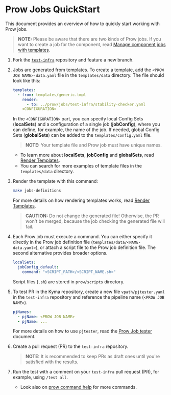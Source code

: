# Prow Jobs QuickStart

This document provides an overview of how to quickly start working with Prow jobs.
> **NOTE:** Please be aware that there are two kinds of Prow jobs. If you want to create a job for the component, read [Manage component jobs with templates](./manage-component-jobs-with-templates.md).

1. Fork the [`test-infra`](https://github.com/kyma-project/test-infra) repository and feature a new branch.


2. Jobs are generated from templates. To create a template, add the `<PROW JOB NAME>-data.yaml` file in the `templates/data` directory. The file should look like this:

    ```yaml
    templates:
      - from: templates/generic.tmpl
        render:
          - to: ../prow/jobs/test-infra/stability-checker.yaml
        <CONFIGURATION>
    ```
    In the `<CONFIGURATION>` part, you can specify local Config Sets (**localSets**) and a configuration of a single job (**jobConfig**), where you can define, for example, the name of the job.
    If needed, global Config Sets (**globalSets**) can be added to the `templates/config.yaml` file.
    
    > **NOTE:** Your template file and Prow job must have unique names.
    
    - To learn more about **localSets**, **jobConfig** and **globalSets**, read [Render Templates](https://github.com/kyma-project/test-infra/tree/main/development/tools/cmd/rendertemplates). 
    - You can search for more examples of template files in the `templates/data` directory.


3. Render the template with this command:
    ```bash
    make jobs-definitions
    ```
    
    For more details on how rendering templates works, read [Render Tamplates](https://github.com/kyma-project/test-infra/tree/main/development/tools/cmd/rendertemplates).
    
    > **CAUTION:** Do not change the generated file! Otherwise, the PR won't be merged, because the job checking the generated file will fail.

   
4. Each Prow job must execute a command. You can either specify it directly in the Prow job definition file (`templates/data/<NAME-data.yaml>`), or attach a script file to the Prow job definition file. The second alternative provides broader options.
    ```yaml
    localSets:
      jobConfig_default:
        command: "<SCRIPT_PATH>/<SCRIPT_NAME.sh>"
    ```
    Script files (`.sh`) are stored in `prow/scripts` directory.


5. To test PR in the Kyma repository, create a new file `vpath/pjtester.yaml` in the `test-infra` repository and reference the pipeline name (`<PROW JOB NAME>`).
    ```yaml
    pjNames:
      - pjName: <PROW JOB NAME>
      - pjName: ...
    ```
    For more details on how to use `pjtester`, read the [Prow Job tester](https://github.com/kyma-project/test-infra/blob/main/development/tools/cmd/pjtester/README.md) document.
 
     
6. Create a pull request (PR) to the `test-infra` repository.

    > **NOTE:** It is recommended to keep PRs as draft ones until you're satisfied with the results.

   
7. Run the test with a comment on your `test-infra` pull request (PR), for example, using `/test all`.
   - Look also on [prow command help](https://prow.k8s.io/command-help) for more commands.